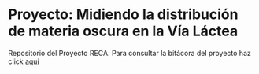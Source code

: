 # Proyecto: Midiendo la distribución de materia oscura en la Vía Láctea 
Repositorio del Proyecto RECA. Para consultar la bitácora del proyecto haz click 
[aquí](https://darkmatterwake.notion.site)
